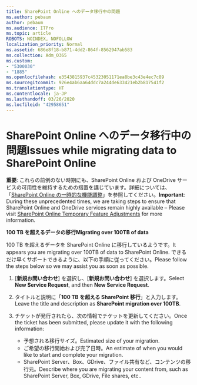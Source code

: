 ```yaml
---
title: SharePoint Online へのデータ移行中の問題
ms.author: pebaum
author: pebaum
ms.audience: ITPro
ms.topic: article
ROBOTS: NOINDEX, NOFOLLOW
localization_priority: Normal
ms.assetid: 686e8f18-b871-4dd2-864f-8562947ab583
ms.collection: Adm_O365
ms.custom:
- "5300030"
- "1885"
ms.openlocfilehash: e3543815937c45323051171ea8be3c43e4ec7c89
ms.sourcegitcommit: 926e4ab6aa64ddc7a244de633421eb2b817541f2
ms.translationtype: HT
ms.contentlocale: ja-JP
ms.lasthandoff: 03/26/2020
ms.locfileid: "42958651"
---
```

# <a name="issues-while-migrating-data-to-sharepoint-online"></a><span data-ttu-id="ba723-102">SharePoint Online へのデータ移行中の問題</span><span class="sxs-lookup"><span data-stu-id="ba723-102">Issues while migrating data to SharePoint Online</span></span>

<span data-ttu-id="ba723-103">**重要**: これらの前例のない時期にも、SharePoint Online および OneDrive サービスの可用性を維持するための措置を講じています。詳細については、「[SharePoint Online の一時的な機能調整](https://aka.ms/ODSPAdjustments)」を参照してください。</span><span class="sxs-lookup"><span data-stu-id="ba723-103">**Important**: During these unprecedented times, we are taking steps to ensure that SharePoint Online and OneDrive services remain highly available – Please visit [SharePoint Online Temporary Feature Adjustments](https://aka.ms/ODSPAdjustments) for more information.</span></span>

<span data-ttu-id="ba723-104">**100 TB を超えるデータの移行**</span><span class="sxs-lookup"><span data-stu-id="ba723-104">**Migrating over 100TB of data**</span></span>

<span data-ttu-id="ba723-105">100 TB を超えるデータを SharePoint Online に移行しているようです。</span><span class="sxs-lookup"><span data-stu-id="ba723-105">It appears you are migrating over 100TB of data to SharePoint Online.</span></span> <span data-ttu-id="ba723-106">できるだけ早くサポートできるように、以下の手順に従ってください。</span><span class="sxs-lookup"><span data-stu-id="ba723-106">Please follow the steps below so we may assist you as soon as possible.</span></span> 

1. <span data-ttu-id="ba723-107">[**新規お問い合わせ**] を選択し、[**新規お問い合わせ**] を選択します。</span><span class="sxs-lookup"><span data-stu-id="ba723-107">Select **New Service Request**, and then **New Service Request**.</span></span> 
2. <span data-ttu-id="ba723-108">タイトルと説明に「**100 TB を超える SharePoint 移行**」と入力します。</span><span class="sxs-lookup"><span data-stu-id="ba723-108">Leave the title and description as **SharePoint migration over 100TB**.</span></span>
3. <span data-ttu-id="ba723-109">チケットが発行されたら、次の情報でチケットを更新してください。</span><span class="sxs-lookup"><span data-stu-id="ba723-109">Once the ticket has been submitted, please update it with the following information:</span></span> 

    - <span data-ttu-id="ba723-110">予想される移行サイズ。</span><span class="sxs-lookup"><span data-stu-id="ba723-110">Estimated size of your migration.</span></span>
    - <span data-ttu-id="ba723-111">ご希望の移行開始および完了日時。</span><span class="sxs-lookup"><span data-stu-id="ba723-111">An estimate of when you would like to start and complete your migration.</span></span>
    - <span data-ttu-id="ba723-112">SharePoint Server、Box、GDrive、ファイル共有など、コンテンツの移行元。</span><span class="sxs-lookup"><span data-stu-id="ba723-112">Describe where you are migrating your content from, such as SharePoint Server, Box, GDrive, File shares, etc..</span></span>


  

